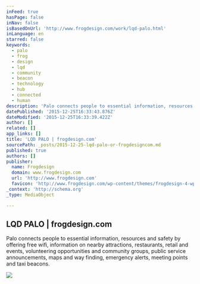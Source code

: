 ```yaml
---
inFeed: true
hasPage: false
inNav: false
isBasedOnUrl: 'http://www.frogdesign.com/work/lqd-palo.html'
inLanguage: en
starred: false
keywords:
  - palo
  - frog
  - design
  - lqd
  - community
  - beacon
  - technology
  - hub
  - connected
  - human
description: 'Palo connects people to essential information, resources and safety by offering free wifi, information on nearby attractions, restaurants, retail and events, volunteering opportunities and community groups, public service announcements, maps and way finding, emergency alerts, meeting points and taxi beacons.'
datePublished: '2015-12-25T16:33:43.876Z'
dateModified: '2015-12-25T16:33:39.422Z'
author: []
related: []
app_links: []
title: 'LQD PALO | frogdesign.com'
sourcePath: _posts/2015-12-25-lqd-palo-or-frogdesigncom.md
published: true
authors: []
publisher:
  name: Frogdesign
  domain: www.frogdesign.com
  url: 'http://www.frogdesign.com'
  favicon: 'http://www.frogdesign.com/wp-content/themes/frogdesign-4-wp-theme/image/favicon.ico'
_context: 'http://schema.org'
_type: MediaObject

---
```

<article style=""><h1>LQD PALO | frogdesign.com</h1><p>Palo connects people to essential information, resources and safety by offering free wifi, information on nearby attractions, restaurants, retail and events, volunteering opportunities and community groups, public service announcements, maps and way finding, emergency alerts, meeting points and taxi beacons.</p><img src="https://s3-us-west-2.amazonaws.com/the-grid-img/p/b49c0c8666acf193e53710e470721a525fff97d3.jpg" /></article>